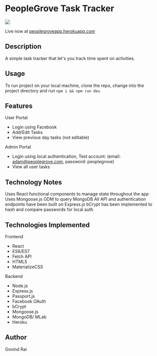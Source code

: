 # PeopleGrove Task Tracker #

<img src="https://peoplegroveapp.herokuapp.com/images/macbookpro.png" />

Live now at [peoplegroveapp.herokuapp.com](https://peoplegroveapp.herokuapp.com)

## Description ##
A simple task tracker that let's you track time spent on activities.


## Usage ##
To run project on your local machine, clone the repo, change into the project directory and run ```npm i && npm run dev```.


## Features ##
User Portal 
- Login using Facebook
- Add/Edit Tasks
- View previous day tasks (not editable)

Admin Portal
- Login using local authentication, Test account: (email: adam@peoplegrove.com, password: peoplegrove)
- View all user tasks


## Technology Notes ##
Uses React functional components to manage state throughout the app
Uses Mongoose.js ODM to query MongoDB
All API and authentication endpoints have been built on Express.js
bCrypt has been implemented to hash and compare passwords for local auth


## Technologies Implemented ##
Frontend
- React
- ES6/ES7
- Fetch API
- HTML5
- MaterializeCSS

Backend
- Node.js
- Express.js
- Passport.js
- Facebook OAuth
- bCrypt
- Mongoose.js
- MongoDB/ MLab
- Heroku


## Author ##
Govind Rai
